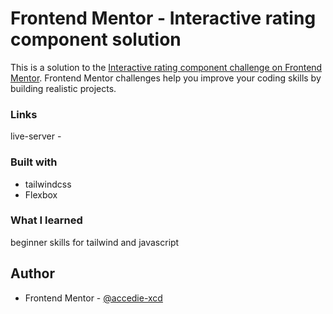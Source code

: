# Frontend Mentor - Interactive rating component solution

This is a solution to the [Interactive rating component challenge on Frontend Mentor](https://www.frontendmentor.io/challenges/interactive-rating-component-koxpeBUmI). Frontend Mentor challenges help you improve your coding skills by building realistic projects. 


### Links
live-server - 

### Built with
- tailwindcss 
- Flexbox


### What I learned

beginner skills for tailwind and javascript

## Author
- Frontend Mentor - [@accedie-xcd](https://www.frontendmentor.io/profile/accedie-xcd)
